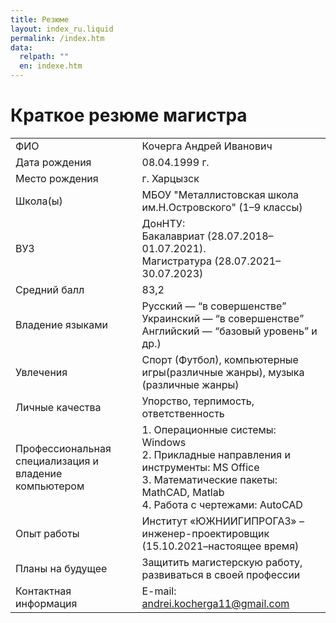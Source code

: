 ```yaml
---
title: Резюме
layout: index_ru.liquid
permalink: /index.htm
data:
  relpath: ""
  en: indexe.htm
---
```

# Краткое резюме магистра

<table id="resume">
<tr>
  <td>ФИО</td>
  <td>Кочерга Андрей Иванович</td>
</tr>
<tr>
  <td>Дата рождения</td>
  <td>08.04.1999 г.</td>
</tr>
<tr>
  <td>Место рождения</td>
  <td>г. Харцызск</td>
</tr>
<tr>
  <td>Школа(ы)</td>
  <td>МБОУ "Металлистовская школа им.Н.Островского" (1–9 классы)</td>
</tr>
<tr>
  <td>ВУЗ</td>
  <td>ДонНТУ:
  <br>Бакалавриат (28.07.2018–01.07.2021).
  <br>Магистратура (28.07.2021–30.07.2023)</td>
</tr>
<tr>
  <td>Средний балл</td>
  <td>83,2</td>
</tr>
<tr>
  <td>Владение языками</td>
  <td>Русский — <q>в совершенстве</q>
  <br>Украинский — <q>в совершенстве</q>
  <br>Английский — <q>базовый уровень</q> и др.)</td>
</tr>
<tr>
  <td>Увлечения</td>
  <td>Спорт (Футбол), компьютерные игры(различные жанры), музыка (различные жанры)</td>
</tr>
<tr>
  <td>Личные качества</td>
  <td>Упорство, терпимость, ответственность</td>
</tr>
<tr>
  <td>Профессиональная специализация и владение компьютером</td>
  <td>1. Операционные системы: Windows
  <br>2. Прикладные направления и инструменты: 
MS Office
  <br>3. Математические пакеты: MathCAD, Matlab
  <br>4. Работа с чертежами: AutoCAD</td>
</tr>
<tr>
  <td>Опыт работы</td>
  <td>Институт «ЮЖНИИГИПРОГАЗ» – инженер-проектировщик (15.10.2021–настоящее время)</td>
</tr>
<tr>
  <td>Планы на будущее</td>
  <td>Защитить магистерскую работу, развиваться в своей профессии</td>
</tr>
<tr>
  <td>Контактная информация</td>
  <td>E-mail: <a href="mailto:andrei.kocherga11@gmail.com">andrei.kocherga11@gmail.com</a></td>
</tr>
</table>
